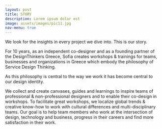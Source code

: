 ```yaml
---
layout: post
title: STORY
description: Lorem ipsum dolor est
image: assets/images/pic11.jpg
nav-menu: true
---
```


We look for the insights in every project we dive into. This is our story.

For 10 years, as an independent co-designer and as a founding partner of the DesignThinkers Greece, Sofia creates workshops & trainings for teams, businesses and organizations in Greece which embody the philosophy of Service Design Thinking.

As this philosophy is central to the way we work it has become central to our design identity.

We collect and create canvases, guides and learnings to inspire teams of professional & non-professional designers and to enable their co-design in workshops. To facilitate great workshops, we localize global trends & creative know-how to work with cultural differences and multi-disciplinary teams. Our goal is to help team members who work at the intersection of design, technology and business, progress in their careers and find more satisfaction in their work.
